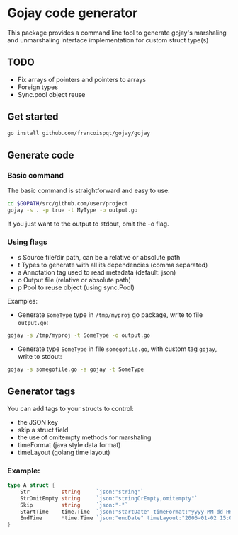# Gojay code generator
This package provides a command line tool to generate gojay's marshaling and unmarshaling interface implementation for custom struct type(s)

## TODO
- Fix arrays of pointers and pointers to arrays
- Foreign types
- Sync.pool object reuse

## Get started

```sh
go install github.com/francoispqt/gojay/gojay
```

## Generate code

### Basic command
The basic command is straightforward and easy to use:
```sh
cd $GOPATH/src/github.com/user/project
gojay -s . -p true -t MyType -o output.go
```
If you just want to the output to stdout, omit the -o flag.

### Using flags
- s Source file/dir path, can be a relative or absolute path
- t Types to generate with all its dependencies (comma separated)
- a Annotation tag used to read metadata (default: json)
- o Output file (relative or absolute path)
- p Pool to reuse object (using sync.Pool)

Examples:

- Generate `SomeType` type in `/tmp/myproj` go package, write to file `output.go`:
```sh
gojay -s /tmp/myproj -t SomeType -o output.go
```

- Generate type `SomeType` in file `somegofile.go`, with custom tag `gojay`, write to stdout:
```sh
gojay -s somegofile.go -a gojay -t SomeType
```


## Generator tags
You can add tags to your structs to control:

- the JSON key
- skip a struct field
- the use of omitempty methods for marshaling
- timeFormat (java style data format)
- timeLayout (golang time layout)


### Example:
```go
type A struct {
	Str          string     `json:"string"`
	StrOmitEmpty string     `json:"stringOrEmpty,omitempty"`
	Skip         string     `json:"-"`
	StartTime    time.Time  `json:"startDate" timeFormat:"yyyy-MM-dd HH:mm:ss"`
	EndTime      *time.Time `json:"endDate" timeLayout:"2006-01-02 15:04:05"`
}
```


